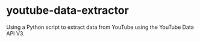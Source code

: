 # youtube-data-extractor

Using a Python script to extract data from YouTube using the YouTube Data API V3.
